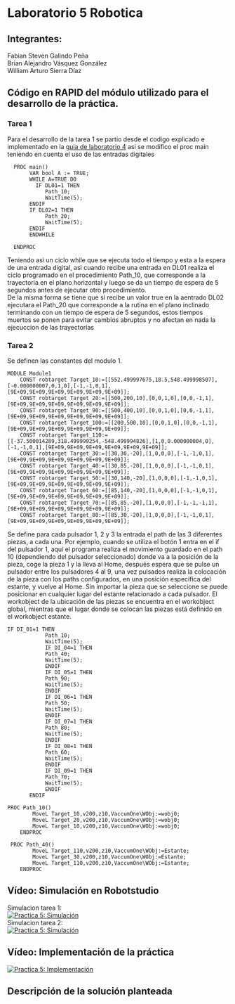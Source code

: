 # Laboratorio 5 Robotica

## Integrantes:

Fabian Steven Galindo Peña  
Brian Alejandro Vásquez González  
William Arturo Sierra Díaz  


## Código en RAPID del módulo utilizado para el desarrollo de la práctica.

### Tarea 1
Para el desarrollo de la tarea 1 se partio desde el codigo explicado e implementado en la [guia de laboratorio 4](https://github.com/wsierrad/Lab4_Robotica/) asi se modifico el proc main teniendo en cuenta el uso de las entradas digitales
```
  PROC main()
       VAR bool A := TRUE;
       WHILE A=TRUE DO
         IF DL01=1 THEN
            Path_10;
            WaitTime(5);
       ENDIF   
       IF DL02=1 THEN
            Path_20;
            WaitTime(5);
       ENDIF   
       ENDWHILE
        
  ENDPROC
```
Teniendo asi un ciclo while que se ejecuta todo el tiempo y esta a la espera de una entrada digital, asi cuando recibe una entrada en DL01 realiza el ciclo programado en el procedimiento Path_10, que corresponde a la trayectoria en el plano horizontal y luego se da un tiempo de espera de 5 segundos antes de ejecutar otro procedimiento.  
De la misma forma se tiene que si recibe un valor true en la aentrado DL02 ejecutara el Path_20 que corresponde a la rutina en el plano inclinado terminando con un tiempo de espera de 5 segundos, estos tiempos muertos se ponen para evitar cambios abruptos y no afectan en nada la ejecuccion de las trayectorias  

### Tarea 2

Se definen las constantes del modulo 1.
````
MODULE Module1
    CONST robtarget Target_10:=[[552.499997675,18.5,548.499998507],[-0.000000007,0,1,0],[-1,-1,0,1],[9E+09,9E+09,9E+09,9E+09,9E+09,9E+09]];
    CONST robtarget Target_20:=[[500,200,10],[0,0,1,0],[0,0,-1,1],[9E+09,9E+09,9E+09,9E+09,9E+09,9E+09]];
    CONST robtarget Target_90:=[[500,400,10],[0,0,1,0],[0,0,-1,1],[9E+09,9E+09,9E+09,9E+09,9E+09,9E+09]];
    CONST robtarget Target_100:=[[200,500,10],[0,0,1,0],[0,0,-1,1],[9E+09,9E+09,9E+09,9E+09,9E+09,9E+09]];
    CONST robtarget Target_110:=[[-37.500014289,318.499999254,-548.499994826],[1,0,0.000000004,0],[-1,-1,0,1],[9E+09,9E+09,9E+09,9E+09,9E+09,9E+09]];
    CONST robtarget Target_30:=[[30,30,-20],[1,0,0,0],[-1,-1,0,1],[9E+09,9E+09,9E+09,9E+09,9E+09,9E+09]];
    CONST robtarget Target_40:=[[30,85,-20],[1,0,0,0],[-1,-1,0,1],[9E+09,9E+09,9E+09,9E+09,9E+09,9E+09]];
    CONST robtarget Target_50:=[[30,140,-20],[1,0,0,0],[-1,-1,0,1],[9E+09,9E+09,9E+09,9E+09,9E+09,9E+09]];
    CONST robtarget Target_60:=[[85,140,-20],[1,0,0,0],[-1,-1,0,1],[9E+09,9E+09,9E+09,9E+09,9E+09,9E+09]];
    CONST robtarget Target_70:=[[85,85,-20],[1,0,0,0],[-1,-1,-1,1],[9E+09,9E+09,9E+09,9E+09,9E+09,9E+09]];
    CONST robtarget Target_80:=[[85,30,-20],[1,0,0,0],[-1,-1,0,1],[9E+09,9E+09,9E+09,9E+09,9E+09,9E+09]];
````
Se define para cada pulsador 1, 2 y 3 la entrada el path de las 3 diferentes piezas, a cada una. Por ejemplo, cuando se utiliza el botón 1 entra en el if del pulsador 1, aquí el programa realiza el movimiento guardado en el path 10 (dependiendo del pulsador seleccionado) donde va a la posición de la pieza, coge la pieza 1 y la lleva al Home, después espera que se pulse un pulsador entre los pulsadores 4 al 9, una vez pulsados realiza la colocación de la pieza con los paths configurados, en una posición específica del estante, y vuelve al Home. Sin importar la pieza que se seleccione se puede posicionar en cualquier lugar del estante relacionado a cada pulsador.
El workobject de la ubicación de las piezas se encuentra en el workobject global, mientras que el lugar donde se colocan las piezas está definido en el workobject estante.
````
IF DI_01=1 THEN
            Path_10;
            WaitTime(5);
            IF DI_04=1 THEN
            Path_40;
            WaitTime(5);
            ENDIF
            IF DI_05=1 THEN
            Path_90;
            WaitTime(5);
            ENDIF
            IF DI_06=1 THEN
            Path_50;
            WaitTime(5);
            ENDIF
            IF DI_07=1 THEN
            Path_80;
            WaitTime(5);
            ENDIF
            IF DI_08=1 THEN
            Path_60;
            WaitTime(5);
            ENDIF
            IF DI_09=1 THEN
            Path_70;
            WaitTime(5);
            ENDIF
       ENDIF
````
````
PROC Path_10()
        MoveL Target_10,v200,z10,VaccumOne\WObj:=wobj0;
        MoveL Target_20,v200,z10,VaccumOne\WObj:=wobj0;
        MoveL Target_10,v200,z10,VaccumOne\WObj:=wobj0;
    ENDPROC
````
````
 PROC Path_40()
        MoveL Target_110,v200,z10,VaccumOne\WObj:=Estante;
        MoveL Target_30,v200,z10,VaccumOne\WObj:=Estante;
        MoveL Target_110,v200,z10,VaccumOne\WObj:=Estante;
    ENDPROC
````  

## Vídeo: Simulación en Robotstudio 

Simulacion tarea 1:  
[![Practica 5: Simulación](https://img.youtube.com/vi/GLgyGINd8CE/0.jpg)](https://youtu.be/GLgyGINd8CE)  
Simulacion tarea 2:  
[![Practica 5: Simulación](https://img.youtube.com/vi/ZEzRyouUXVY/0.jpg)](https://youtu.be/ZEzRyouUXVY)  

## Vídeo: Implementación de la práctica

[![Practica 5: Implementación](https://img.youtube.com/vi/IqijvEmYyDo/0.jpg)](https://youtu.be/IqijvEmYyDo)  

## Descripción de la solución planteada
